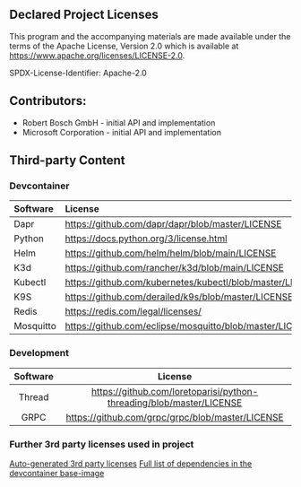 ## Declared Project Licenses

This program and the accompanying materials are made available under the terms of the Apache License, Version 2.0 which is available at https://www.apache.org/licenses/LICENSE-2.0.

SPDX-License-Identifier: Apache-2.0

## Contributors:
*   Robert Bosch GmbH - initial API and implementation
*   Microsoft Corporation - initial API and implementation

## Third-party Content

### Devcontainer

| Software            | License                                                                                                          |
| :------------------ | :--------------------------------------------------------------------------------------------------------------- |
| Dapr                | https://github.com/dapr/dapr/blob/master/LICENSE                                                                 |
| Python              | https://docs.python.org/3/license.html                                                                           |
| Helm                | https://github.com/helm/helm/blob/main/LICENSE                                                                   |
| K3d                 | https://github.com/rancher/k3d/blob/main/LICENSE                                                                 |
| Kubectl             | https://github.com/kubernetes/kubectl/blob/master/LICENSE                                                        |
| K9S                 | https://github.com/derailed/k9s/blob/master/LICENSE                                                              |
| Redis               | https://redis.com/legal/licenses/                                                                                |
| Mosquitto           | https://github.com/eclipse/mosquitto/blob/master/LICENSE.txt                                                                                                                 |

### Development
| Software |                               License                                |
| :------: | :------------------------------------------------------------------: |
|  Thread  | https://github.com/loretoparisi/python-threading/blob/master/LICENSE |
|   GRPC   |           https://github.com/grpc/grpc/blob/master/LICENSE           |

### Further 3rd party licenses used in project
[Auto-generated 3rd party licenses](./NOTICE-3RD-PARTY-CONTENT.md)
[Full list of dependencies in the devcontainer base-image](https://github.com/eclipse-velocitas/devcontainer-base-images/blob/sbom/SBOM/python.spdx.json)

